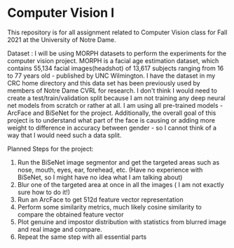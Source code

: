 # Computer Vision I

This repository is for all assignment related to Computer Vision class for Fall 2021 at the University of Notre Dame.


Dataset : I will be using MORPH datasets to perform the experiments for the computer vision project. MORPH is a facial age estimation dataset, which contains 55,134 facial images(headshot) of 13,617 subjects ranging from 16 to 77 years old - published by UNC Wilmington. I have the dataset in my CRC home directory and this data set has been previously used by members of Notre Dame CVRL for research. I don't think I would need to create a test/train/validation split because I am not training any deep neural net models from scratch or rather at all. I am using all pre-trained models - ArcFace and BiSeNet for the project. Additionally, the overall goal of this project is to understand what part of the face is causing or adding more weight to difference in accuracy between gender - so I cannot think of a way that I would need such a data split.


Planned Steps for the project:

1) Run the BiSeNet image segmentor and get the targeted areas such as nose, mouth, eyes, ear, forehead, etc. (Have no experience with BiSeNet, so I might have no idea what I am talking about)
2) Blur one of the targeted area at once in all the images ( I am not exactly sure how to do it!)
3) Run an ArcFace to get 512d feature vector representation
4) Perform some similarity metrics, much likely cosine similarity to compare the obtained feature vector
5) Plot genuine and impostor distribution with statistics from blurred image and real image and compare.
6) Repeat the same step with all essential parts
